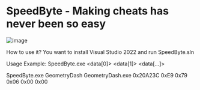 # SpeedByte - Making cheats has never been so easy
![image](https://user-images.githubusercontent.com/66429886/139528223-2501a835-cb4a-4589-ab49-e13dde3b0924.png)

How to use it? You want to install Visual Studio 2022 and run SpeedByte.sln

Usage Example: SpeedByte.exe <process> <module> <offset> <data[0]> <data[1]> <data[...]>  
  
SpeedByte.exe GeometryDash GeometryDash.exe 0x20A23C 0xE9 0x79 0x06 0x00 0x00



